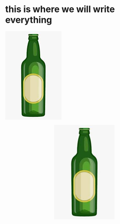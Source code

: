 # this is where we will write everything
![image](images/images.jpeg)
<p align="center">
    <img height="300px" src="images/images.jpeg">
</p>
